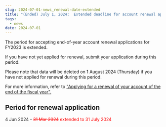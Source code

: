 ```yaml
---
slug: 2024-07-01-news_renewal-date-extended
title: "(Ended) July 1, 2024:  Extended deadline for account renewal application at the end of FY2023"
tags:
  - news
date: 2024-07-01
---
```




The period for accepting end-of-year account renewal applications for FY2023 is extended.

<!-- truncate -->

If you have not yet applied for renewal, submit your application during this period.

Please note that data will be deleted on 1 August 2024 (Thursday) if you have not applied for renewal during this period.

For more information, refer to ["Applying for a renewal of your account of the end of the fiscal year".](/application/renewal/)


## Period for renewal application

4 Jun 2024 - <font color="red">~~31 Mar 2024~~ extended to 31 July 2024</font>
